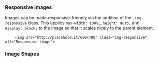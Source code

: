 <h3>Responsive Images</h3>
<p>Images can be made responsive-friendly via the addition of the <code>.img-responsive</code> class. This applies <code>max-width: 100%;</code>, <code>height: auto;</code> and <code>display: block;</code> to the image so that it scales nicely to the parent element.</p>

<pre>
	<code>&lt;img src="http://placehold.it/600x400" class="img-responsive" alt="Responsive image"&gt;</code>
</pre>

<h3>Image Shapes</h3>